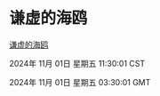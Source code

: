 # 谦虚的海鸥
[谦虚的海鸥](http://219.139.197.74:56308/qxdho/course/base/hotlink/index.php)

2024年 11月 01日 星期五 11:30:01 CST

2024年 11月 01日 星期五 03:30:01 GMT
